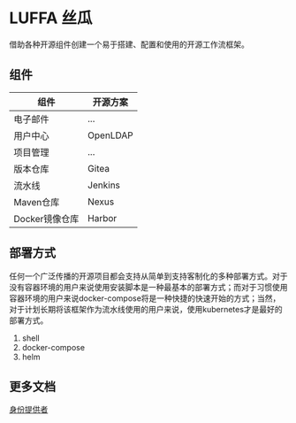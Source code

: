 # LUFFA 丝瓜

借助各种开源组件创建一个易于搭建、配置和使用的开源工作流框架。

## 组件

| 组件           | 开源方案 |
| -------------- | -------- |
| 电子邮件       | ...      |
| 用户中心       | OpenLDAP |
| 项目管理       | ...      |
| 版本仓库       | Gitea    |
| 流水线         | Jenkins  |
| Maven仓库      | Nexus    |
| Docker镜像仓库 | Harbor   |

## 部署方式

任何一个广泛传播的开源项目都会支持从简单到支持客制化的多种部署方式。对于没有容器环境的用户来说使用安装脚本是一种最基本的部署方式；而对于习惯使用容器环境的用户来说docker-compose将是一种快捷的快速开始的方式；当然，对于计划长期将该框架作为流水线使用的用户来说，使用kubernetes才是最好的部署方式。

1. shell
2. docker-compose
3. helm

## 更多文档

[身份提供者](./docs/AuthenticationProvider.md)